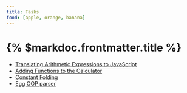 ```yaml
---
title: Tasks
food: [apple, orange, banana]
---
```


# {% $markdoc.frontmatter.title %}

* [Translating Arithmetic Expressions to JavaScript](/tasks/arith2js)
* [Adding Functions to the Calculator](/tasks/functions)
* [Constant Folding](/tasks/constant-folding)
* [Egg OOP parser](/tasks/egg-oop-parser)
  